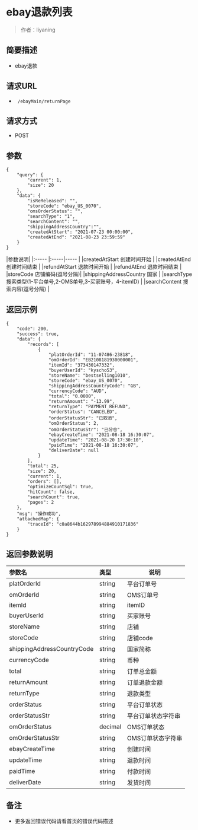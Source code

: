 # ebay退款列表

> 作者：liyaning

## 简要描述

- ebay退款

## 请求URL
- ` /ebayMain/returnPage`
  
## 请求方式
- POST 

## 参数
```
{
    "query": {
        "current": 1,
        "size": 20
    },
    "data": {
        "isReReleased": "",
        "storeCode": "ebay_US_0070",
        "omsOrderStatus": "",
        "searchType": "1",
        "searchContent": "",
		"shippingAddressCountry":"",
        "createdAtStart": "2021-07-23 00:00:00",
        "createdAtEnd": "2021-08-23 23:59:59"
    }
}
```
|参数说明|
|:-----  |:-----|-----                           |
|createdAtStart 创建时间开始 |
|createdAtEnd 创建时间结束 |
|refundAtStart 退款时间开始 |
|refundAtEnd 退款时间结束 |
|storeCode 店铺编码(逗号分隔)|
|shippingAddressCountry 国家 |
|searchType 搜索类型(1-平台单号,2-OMS单号,3-买家账号，4-itemID) |
|searchContent 搜索内容(逗号分隔) |

## 返回示例 
```
{
    "code": 200,
    "success": true,
    "data": {
        "records": [
            {
                "platOrderId": "11-07486-23818",
                "omOrderId": "EB2108181930000001",
                "itemId": "373430147332",
                "buyerUserId": "kyscho53",
                "storeName": "bestselling1010",
                "storeCode": "ebay_US_0070",
                "shippingAddressCountryCode": "GB",
                "currencyCode": "AUD",
                "total": "0.0000",
                "returnAmount": "-13.99",
                "returnType": "PAYMENT_REFUND",
                "orderStatus": "CANCELED",
                "orderStatusStr": "已取消",
                "omOrderStatus": 2,
                "omOrderStatusStr": "已分仓",
                "ebayCreateTime": "2021-08-18 16:30:07",
                "updateTime": "2021-08-20 17:30:10",
                "paidTime": "2021-08-18 16:30:07",
                "deliverDate": null
            }
        ],
        "total": 25,
        "size": 20,
        "current": 1,
        "orders": [],
        "optimizeCountSql": true,
        "hitCount": false,
        "searchCount": true,
        "pages": 2
    },
    "msg": "操作成功",
    "attachedMap": {
        "traceId": "c0a8644b162978994884910171836"
    }
}
```

## 返回参数说明 

|参数名|类型|说明|
|:-----  |:-----|-----                           |
|platOrderId |string   |平台订单号  |
|omOrderId |string   |OMS订单号  |
|itemId |string   |itemID  |
|buyerUserId |string   |买家账号  |
|storeName |string   |店铺  |
|storeCode |string   | 店铺code |
|shippingAddressCountryCode |string   | 国家简称 |
|currencyCode |string   | 币种 |
|total |string   | 订单总金额 |
|returnAmount |string   |订单退款金额  |
|returnType |string   |退款类型 |
|orderStatus|string   | 平台订单状态|
|orderStatusStr |string   | 平台订单状态字符串|
|omOrderStatus |decimal   |OMS订单状态 |
|omOrderStatusStr |string   | OMS订单状态字符串|
|ebayCreateTime |string   |创建时间 |
|updateTime |string   |退款时间 |
|paidTime |string   |付款时间 |
|deliverDate |string   |发货时间 |


## 备注 

- 更多返回错误代码请看首页的错误代码描述